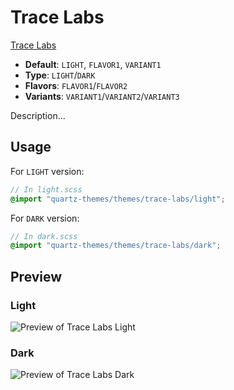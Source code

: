 # Trace Labs

[Trace Labs](https://github.com/tracelabs)

- **Default**: `LIGHT`, `FLAVOR1`, `VARIANT1`
- **Type**: `LIGHT`/`DARK`
- **Flavors**: `FLAVOR1`/`FLAVOR2`
- **Variants**: `VARIANT1`/`VARIANT2`/`VARIANT3`

Description...

## Usage

For `LIGHT` version:

```scss
// In light.scss
@import "quartz-themes/themes/trace-labs/light";
```

For `DARK` version:

```scss
// In dark.scss
@import "quartz-themes/themes/trace-labs/dark";
```

## Preview

### Light

![Preview of Trace Labs Light](preview-light.png)

### Dark

![Preview of Trace Labs Dark](preview-dark.png)
